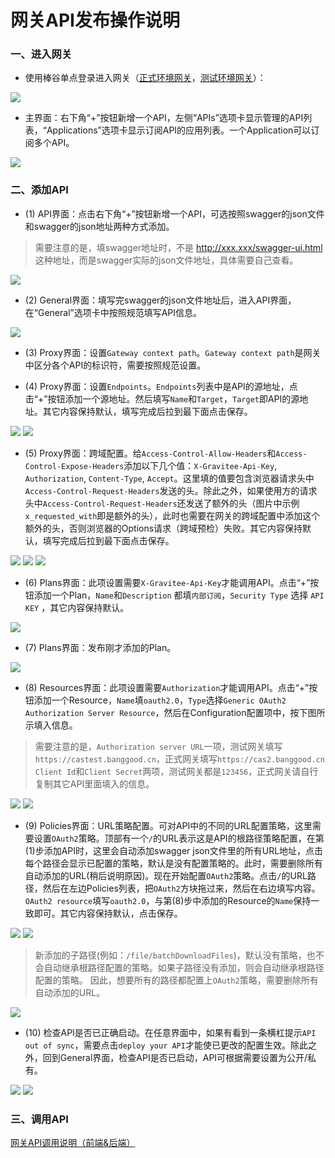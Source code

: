 # 网关API发布操作说明

### 一、进入网关

- 使用棒谷单点登录进入网关（[正式环境网关](http://gateway.sellercube.com/)，[测试环境网关](http://gateway.dev.sellercube.com/)）：

![](../images/gravitee/01.png)

- 主界面：右下角“+”按钮新增一个API，左侧“APIs”选项卡显示管理的API列表，“Applications”选项卡显示订阅API的应用列表。一个Application可以订阅多个API。

![](../images/gravitee/02.png)

### 二、添加API

- (1) API界面：点击右下角“+”按钮新增一个API，可选按照swagger的json文件和swagger的json地址两种方式添加。

> 需要注意的是，填swagger地址时，不是 http://xxx.xxx/swagger-ui.html 这种地址，而是swagger实际的json文件地址，具体需要自己查看。

![](../images/gravitee/06.png)

- (2) General界面：填写完swagger的json文件地址后，进入API界面，在“General”选项卡中按照规范填写API信息。

![](../images/gravitee/07.png)

- (3) Proxy界面：设置`Gateway context path`。`Gateway context path`是网关中区分各个API的标识符，需要按照规范设置。

- (4) Proxy界面：设置`Endpoints`。`Endpoints`列表中是API的源地址，点击“+”按钮添加一个源地址。然后填写`Name`和`Target`，`Target`即API的源地址。其它内容保持默认，填写完成后拉到最下面点击保存。

![](../images/gravitee/08.png)
![](../images/gravitee/09.png)

- (5) Proxy界面：跨域配置。给`Access-Control-Allow-Headers`和`Access-Control-Expose-Headers`添加以下几个值：`X-Gravitee-Api-Key`, `Authorization`, `Content-Type`, `Accept`。这里填的值要包含浏览器请求头中`Access-Control-Request-Headers`发送的头。除此之外，如果使用方的请求头中`Access-Control-Request-Headers`还发送了额外的头（图片中示例`x_requested_with`即是额外的头），此时也需要在网关的跨域配置中添加这个额外的头，否则浏览器的Options请求（跨域预检）失败。其它内容保持默认，填写完成后拉到最下面点击保存。

![](../images/gravitee/10.png)
![](../images/gravitee/11.png)
![](../images/gravitee/12.png)

- (6) Plans界面：此项设置需要`X-Gravitee-Api-Key`才能调用API。点击“+”按钮添加一个Plan，`Name`和`Description` 都填`内部订阅`，`Security Type` 选择 `API KEY` ，其它内容保持默认。

![](../images/gravitee/13.png)

- (7) Plans界面：发布刚才添加的Plan。

![](../images/gravitee/14.png)

- (8) Resources界面：此项设置需要`Authorization`才能调用API。点击“+”按钮添加一个Resource，`Name`填`oauth2.0`，`Type`选择`Generic OAuth2 Authorization Server Resource`，然后在Configuration配置项中，按下图所示填入信息。

> 需要注意的是，`Authorization server URL`一项，测试网关填写`https://castest.banggood.cn`，正式网关填写`https://cas2.banggood.cn`
> `Client Id`和`Client Secret`两项，测试网关都是`123456`，正式网关请自行复制其它API里面填入的信息。

![](../images/gravitee/15.png)
![](../images/gravitee/16.png)

- (9) Policies界面：URL策略配置。可对API中的不同的URL配置策略，这里需要设置`OAuth2`策略。顶部有一个`/`的URL表示这是API的根路径策略配置，在第(1)步添加API时，这里会自动添加swagger json文件里的所有URL地址，点击每个路径会显示已配置的策略，默认是没有配置策略的。此时，需要删除所有自动添加的URL(稍后说明原因)。现在开始配置`OAuth2`策略。点击`/`的URL路径，然后在左边Policies列表，把`OAuth2`方块拖过来，然后在右边填写内容。`OAuth2 resource`填写`oauth2.0`，与第(8)步中添加的Resource的`Name`保持一致即可。其它内容保持默认，点击保存。

![](../images/gravitee/17.png)
![](../images/gravitee/18.png)

> 新添加的子路径(例如：`/file/batchDownloadFiles`)，默认没有策略，也不会自动继承根路径配置的策略。如果子路径没有添加，则会自动继承根路径配置的策略。
> 因此，想要所有的路径都配置上`OAuth2`策略，需要删除所有自动添加的URL。

![](../images/gravitee/19.png)

- (10) 检查API是否已正确启动。在任意界面中，如果有看到一条横杠提示`API out of sync`，需要点击`deploy your API`才能使已更改的配置生效。除此之外，回到General界面，检查API是否已启动，API可根据需要设置为公开/私有。

![](../images/gravitee/21.png)
![](../images/gravitee/22.png)

### 三、调用API

[网关API调用说明（前端&后端）](http://192.168.1.122:3000/SKB_PPS/pps-doc/src/master/%E7%BD%91%E5%85%B3API%E8%B0%83%E7%94%A8%E8%AF%B4%E6%98%8E%EF%BC%88%E5%89%8D%E7%AB%AF%26%E5%90%8E%E7%AB%AF%EF%BC%89.md)